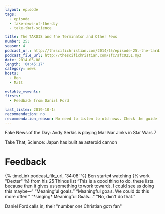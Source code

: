```yaml
---
layout: episode
tags:
  - episode
  - fake-news-of-the-day
  - take-that-science

title: The TARDIS and the Terminator and Other News
number: 251
season: 4
podcast_url: http://thescifichristian.com/2014/05/episode-251-the-tardis-and-the-terminator-and-other-news/
podcast_file_url: http://thescifichristian.com/sfc/sfc0251.mp3
date: 2014-05-08
length: '00:45:17'
category: news
hosts:
  - Ben
  - Matt

notable_moments: 
firsts:
  - Feedback from Daniel Ford

last_listen: 2019-10-14
recommendation: no
recommendation_reason: No need to listen to old news. Check the guide for what's interesting in hindsight.
---
```

Fake News of the Day: Andy Serkis is playing Mar Mar Jinks in Star Wars 7

Take That, Science: Japan has built an asteroid cannon



# Feedback 
<div class="quote">
  {% timeLink podcast_file_url, '34:08' %}
  <span class="quote-context is-size-6">Ben started watching {% work "Dexter" %} from his 25 Things list</span>
  <q class="matt">This is a good thing to do, these lists, because then it gives us something to work towards. I could see us doing this maybe—</q>
  <q class="ben">Meaningful goals.</q>
  <q class="matt">Meaningful goals. We could do this more often.</q>
  <q class="ben">*singing* Meaningful Goals...</q>
  <q class="matt">No, don't do that.</q>
</div>

Daniel Ford calls in, their "number one Christian goth fan"